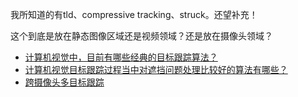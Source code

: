 





我所知道的有tld、compressive tracking、struck。还望补充！


这个到底是放在静态图像区域还是视频领域？还是放在摄像头领域？


- [计算机视觉中，目前有哪些经典的目标跟踪算法？](https://www.zhihu.com/question/26493945)
- [计算机视觉目标跟踪过程当中对遮挡问题处理比较好的算法有哪些？](https://www.zhihu.com/question/38805517)
- [跨摄像头多目标跟踪](https://zhuanlan.zhihu.com/p/35391826)
